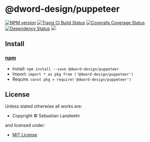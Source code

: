 <!-- TITLE/ -->

<h1>@dword-design/puppeteer</h1>

<!-- /TITLE -->


<!-- BADGES/ -->

<span class="badge-npmversion"><a href="https://npmjs.org/package/@dword-design/puppeteer" title="View this project on NPM"><img src="https://img.shields.io/npm/v/@dword-design/puppeteer.svg" alt="NPM version" /></a></span>
<span class="badge-travisci"><a href="http://travis-ci.org/dword-design/puppeteer" title="Check this project's build status on TravisCI"><img src="https://img.shields.io/travis/dword-design/puppeteer/master.svg" alt="Travis CI Build Status" /></a></span>
<span class="badge-coveralls"><a href="https://coveralls.io/r/dword-design/puppeteer" title="View this project's coverage on Coveralls"><img src="https://img.shields.io/coveralls/dword-design/puppeteer.svg" alt="Coveralls Coverage Status" /></a></span>
<span class="badge-daviddm"><a href="https://david-dm.org/dword-design/puppeteer" title="View the status of this project's dependencies on DavidDM"><img src="https://img.shields.io/david/dword-design/puppeteer.svg" alt="Dependency Status" /></a></span>
<span class="badge-shields"><a href="https://img.shields.io/badge/renovate-enabled-brightgreen.svg"><img src="https://img.shields.io/badge/renovate-enabled-brightgreen.svg" /></a></span>

<!-- /BADGES -->


<!-- DESCRIPTION/ -->



<!-- /DESCRIPTION -->


<!-- INSTALL/ -->

<h2>Install</h2>

<a href="https://npmjs.com" title="npm is a package manager for javascript"><h3>npm</h3></a>
<ul>
<li>Install: <code>npm install --save @dword-design/puppeteer</code></li>
<li>Import: <code>import * as pkg from ('@dword-design/puppeteer')</code></li>
<li>Require: <code>const pkg = require('@dword-design/puppeteer')</code></li>
</ul>

<!-- /INSTALL -->


<!-- LICENSE/ -->

<h2>License</h2>

Unless stated otherwise all works are:

<ul><li>Copyright &copy; Sebastian Landwehr</li></ul>

and licensed under:

<ul><li><a href="http://spdx.org/licenses/MIT.html">MIT License</a></li></ul>

<!-- /LICENSE -->
